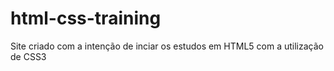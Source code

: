 # html-css-training
 Site criado com a intenção de inciar os estudos em HTML5 com a utilização de CSS3
 

